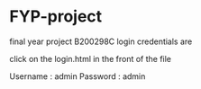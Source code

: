 # FYP-project
final year project B200298C
login credentials are 

click on the login.html in the front of the file



Username : admin 
Password : admin
